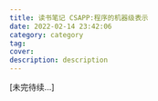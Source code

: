 ```yaml
---
title: 读书笔记 CSAPP:程序的机器级表示
date: 2022-02-14 23:42:06
category: category
tag:
cover:
description: description
---
```


[未完待续...]